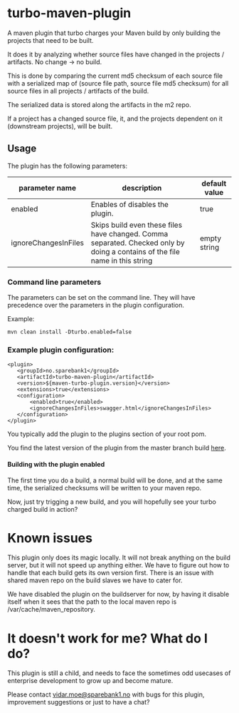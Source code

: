 # turbo-maven-plugin
A maven plugin that turbo charges your Maven build by only building the projects that need to be built.
 
 It does it by analyzing whether source files have changed in the projects / artifacts. No change -> no build.
 
 This is done by comparing the current md5 checksum of each source file with a serialized map of (source file path, source file md5 checksum) for all source files in all projects / artifacts of the build.
 
 The serialized data is stored along the artifacts in the m2 repo.
 
 If a project has a changed source file, it, and the projects dependent on it (downstream projects), will be built.
 ## Usage
 The plugin has the following parameters:
 
 |parameter name|description|default value|
 |-------------|------------|-------------|
 | enabled  | Enables of disables the plugin. | true |
 | ignoreChangesInFiles | Skips build even these files have changed. Comma separated. Checked only by doing a contains of the file name in this string | empty string |
 
 ### Command line parameters
 The parameters can be set on the command line. They will have precedence over the parameters in the plugin configuration.
 
 Example:
 ```
mvn clean install -Dturbo.enabled=false
```
 ### Example plugin configuration:
 ```
 <plugin>
    <groupId>no.sparebank1</groupId>
    <artifactId>turbo-maven-plugin</artifactId>
    <version>${maven-turbo-plugin.version}</version>
    <extensions>true</extensions>
    <configuration>
        <enabled>true</enabled>
        <ignoreChangesInFiles>swagger.html</ignoreChangesInFiles>
    </configuration>
</plugin>
```
You typically add the plugin to the plugins section of your root pom. 

You find the latest version of the plugin from the master branch build [here](https://digitalbankbyggmaster.test.sparebank1.no/job/turbo-maven-plugin_master/).

#### Building with the plugin enabled
The first time you do a build, a normal build will be done, and at the same time, the serialized checksums will be written to your maven repo.

Now, just try trigging a new build, and you will hopefully see your turbo charged build in action?

# Known issues
This plugin only does its magic locally. It will not break anything on the build server, but it will not speed up anything either. We have to figure out how to handle that each build gets its own version first. There is an issue with shared maven repo on the build slaves we have to cater for. 

We have disabled the plugin on the buildserver for now, by having it disable itself when it sees that the path to the local maven repo is /var/cache/maven_repository.

# It doesn't work for me? What do I do?
This plugin is still a child, and needs to face the sometimes odd usecases of enterprise development to grow up and become mature.

Please contact vidar.moe@sparebank1.no with bugs for this plugin, improvement suggestions or just to have a chat?
